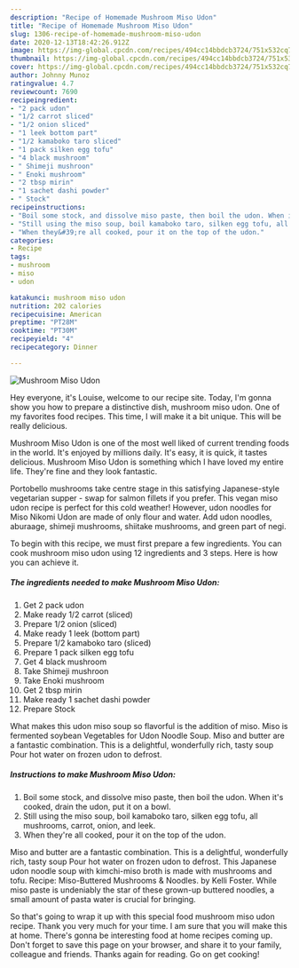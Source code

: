 ```yaml
---
description: "Recipe of Homemade Mushroom Miso Udon"
title: "Recipe of Homemade Mushroom Miso Udon"
slug: 1306-recipe-of-homemade-mushroom-miso-udon
date: 2020-12-13T18:42:26.912Z
image: https://img-global.cpcdn.com/recipes/494cc14bbdcb3724/751x532cq70/mushroom-miso-udon-recipe-main-photo.jpg
thumbnail: https://img-global.cpcdn.com/recipes/494cc14bbdcb3724/751x532cq70/mushroom-miso-udon-recipe-main-photo.jpg
cover: https://img-global.cpcdn.com/recipes/494cc14bbdcb3724/751x532cq70/mushroom-miso-udon-recipe-main-photo.jpg
author: Johnny Munoz
ratingvalue: 4.7
reviewcount: 7690
recipeingredient:
- "2 pack udon"
- "1/2 carrot sliced"
- "1/2 onion sliced"
- "1 leek bottom part"
- "1/2 kamaboko taro sliced"
- "1 pack silken egg tofu"
- "4 black mushroom"
- " Shimeji mushroon"
- " Enoki mushroom"
- "2 tbsp mirin"
- "1 sachet dashi powder"
- " Stock"
recipeinstructions:
- "Boil some stock, and dissolve miso paste, then boil the udon. When it&#39;s cooked, drain the udon, put it on a bowl."
- "Still using the miso soup, boil kamaboko taro, silken egg tofu, all mushrooms, carrot, onion, and leek."
- "When they&#39;re all cooked, pour it on the top of the udon."
categories:
- Recipe
tags:
- mushroom
- miso
- udon

katakunci: mushroom miso udon 
nutrition: 202 calories
recipecuisine: American
preptime: "PT28M"
cooktime: "PT30M"
recipeyield: "4"
recipecategory: Dinner

---
```



![Mushroom Miso Udon](https://img-global.cpcdn.com/recipes/494cc14bbdcb3724/751x532cq70/mushroom-miso-udon-recipe-main-photo.jpg)

Hey everyone, it's Louise, welcome to our recipe site. Today, I'm gonna show you how to prepare a distinctive dish, mushroom miso udon. One of my favorites food recipes. This time, I will make it a bit unique. This will be really delicious.

Mushroom Miso Udon is one of the most well liked of current trending foods in the world. It's enjoyed by millions daily. It's easy, it is quick, it tastes delicious. Mushroom Miso Udon is something which I have loved my entire life. They're fine and they look fantastic.

Portobello mushrooms take centre stage in this satisfying Japanese-style vegetarian supper - swap for salmon fillets if you prefer. This vegan miso udon recipe is perfect for this cold weather! However, udon noodles for Miso Nikomi Udon are made of only flour and water. Add udon noodles, aburaage, shimeji mushrooms, shiitake mushrooms, and green part of negi.


To begin with this recipe, we must first prepare a few ingredients. You can cook mushroom miso udon using 12 ingredients and 3 steps. Here is how you can achieve it.

<!--inarticleads1-->

##### The ingredients needed to make Mushroom Miso Udon:

1. Get 2 pack udon
1. Make ready 1/2 carrot (sliced)
1. Prepare 1/2 onion (sliced)
1. Make ready 1 leek (bottom part)
1. Prepare 1/2 kamaboko taro (sliced)
1. Prepare 1 pack silken egg tofu
1. Get 4 black mushroom
1. Take  Shimeji mushroon
1. Take  Enoki mushroom
1. Get 2 tbsp mirin
1. Make ready 1 sachet dashi powder
1. Prepare  Stock


What makes this udon miso soup so flavorful is the addition of miso. Miso is fermented soybean Vegetables for Udon Noodle Soup. Miso and butter are a fantastic combination. This is a delightful, wonderfully rich, tasty soup Pour hot water on frozen udon to defrost. 

<!--inarticleads2-->

##### Instructions to make Mushroom Miso Udon:

1. Boil some stock, and dissolve miso paste, then boil the udon. When it&#39;s cooked, drain the udon, put it on a bowl.
1. Still using the miso soup, boil kamaboko taro, silken egg tofu, all mushrooms, carrot, onion, and leek.
1. When they&#39;re all cooked, pour it on the top of the udon.


Miso and butter are a fantastic combination. This is a delightful, wonderfully rich, tasty soup Pour hot water on frozen udon to defrost. This Japanese udon noodle soup with kimchi-miso broth is made with mushrooms and tofu. Recipe: Miso-Buttered Mushrooms &amp; Noodles. by Kelli Foster. While miso paste is undeniably the star of these grown-up buttered noodles, a small amount of pasta water is crucial for bringing. 

So that's going to wrap it up with this special food mushroom miso udon recipe. Thank you very much for your time. I am sure that you will make this at home. There's gonna be interesting food at home recipes coming up. Don't forget to save this page on your browser, and share it to your family, colleague and friends. Thanks again for reading. Go on get cooking!
